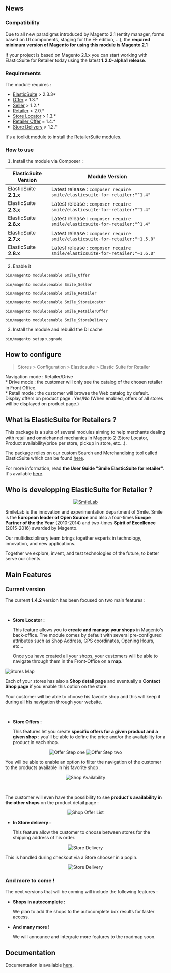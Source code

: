 ## News

### Compatibility

Due to all new paradigms introduced by Magento 2.1 (entity manager, forms based on UI components, staging for the EE edition, ...), the **required minimum version of Magento for using this module is Magento 2.1**

If your project is based on Magento 2.1.x you can start working with ElasticSuite for Retailer today using the latest **1.2.0-alpha1 release**.

### Requirements

The module requires :

- [ElasticSuite](https://github.com/Smile-SA/elasticsuite) > 2.3.3*
- [Offer](https://github.com/Smile-SA/magento2-module-offer) > 1.3.*
- [Seller](https://github.com/Smile-SA/magento2-module-seller) > 1.2.*
- [Retailer](https://github.com/Smile-SA/magento2-module-retailer) > 2.0.*
- [Store Locator](https://github.com/Smile-SA/magento2-module-store-locator) > 1.3.*
- [Retailer Offer](https://github.com/Smile-SA/magento2-module-retailer-offer) = 1.4.*
- [Store Delivery](https://github.com/Smile-SA/magento2-module-store-delivery) > 1.2.*

It's a toolkit module to install the RetailerSuite modules.

### How to use

1. Install the module via Composer :


ElasticSuite Version   | Module Version
-----------------------|------------------------------------------------------------------------
ElasticSuite **2.1.x** |Latest release : ```composer require smile/elasticsuite-for-retailer:"^1.4"```
ElasticSuite **2.3.x** |Latest release : ```composer require smile/elasticsuite-for-retailer:"^1.4"```
ElasticSuite **2.6.x** |Latest release : ```composer require smile/elasticsuite-for-retailer:"^1.4"```
ElasticSuite **2.7.x** |Latest release : ```composer require smile/elasticsuite-for-retailer:"~1.5.0"```
ElasticSuite **2.8.x** |Latest release : ```composer require smile/elasticsuite-for-retailer:"~1.6.0"```

2. Enable it

``` bin/magento module:enable Smile_Offer ```

``` bin/magento module:enable Smile_Seller ```

``` bin/magento module:enable Smile_Retailer ```

``` bin/magento module:enable Smile_StoreLocator ```

``` bin/magento module:enable Smile_RetailerOffer ```

``` bin/magento module:enable Smile_StoreDelivery ```

3. Install the module and rebuild the DI cache

``` bin/magento setup:upgrade ```

## How to configure

> Stores > Configuration > Elasticsuite > Elastic Suite for Retailer

Navigation mode : Retailer/Drive   
    * Drive mode : the customer will only see the catalog of the chosen retailer in Front Office.    
    * Retail mode : the customer will browse the Web catalog by default.   
Display offers on product page : Yes/No (When enabled, offers of all stores will be displayed on product page.)

## What is ElasticSuite for Retailers ?

This package is a suite of several modules aiming to help merchants dealing with retail and omnichannel mechanics in Magento 2 (Store Locator, Product availability/price per store, pickup in store, etc...).

The package relies on our custom Search and Merchandising tool called ElasticSuite which can be found [here](https://github.com/Smile-SA/elasticsuite).

For more information, read <strong>the User Guide "Smile ElasticSuite for retailer"</strong>. It's available [here](https://github.com/vipra93/elasticsuite-for-retailer/blob/master/doc/static/User%20Guide%20Smile%20ElasticSuite%20for%20Retailer%20Magento%202%20v1.pdf).

## Who is developping ElasticSuite for Retailer ?

<p align="center">
    <a href="http://www.smile-oss.com"><img alt="SmileLab" src="https://github.com/Smile-SA/elasticsuite/raw/master/doc/static/smilelab-logo.png" /></a>
</p>

SmileLab is the innovation and experimentation department of Smile. Smile is the **European leader of Open Source** and also a four-times **Europe Partner of the the Year** (2010-2014) and two-times **Spirit of Excellence** (2015-2016) awarded by Magento.

Our multidisciplinary team brings together experts in technology, innovation, and new applications.

Together we explore, invent, and test technologies of the future, to better serve our clients.

## Main Features

### Current version

The current **1.4.2** version has been focused on two main features :

<br/>

* **Store Locator :**

    This feature allows you to **create and manage your shops** in Magento's back-office. The module comes by default with several pre-configured attributes such as Shop Address, GPS coordinates, Opening Hours, etc...

    Once you have created all your shops, your customers will be able to navigate through them in the Front-Office on a **map**.

![Stores Map](doc/static/shop-map.png)

Each of your stores has also a **Shop detail page** and eventually a **Contact Shop page** if you enable this option on the store.

Your customer will be able to choose his favorite shop and this will keep it during all his navigation through your website.

<br/>

* **Store Offers :**

    This features let you create **specific offers for a given product and a given shop** : you'll be able to define the price and/or the availability for a product in each shop.

<p align="center">
    <img alt="Offer Step one" src="doc/static/offer-step-one.png" />
    <img alt="Offer Step two" src="doc/static/offer-step-two.png" />
</p>

   You will be able to enable an option to filter the navigation of the customer to the products available in his favorite shop :

<p align="center">
    <img alt="Shop Availability" src="doc/static/shop-availability.png" />
</p>

<br/>

The customer will even have the possibility to see **product's availability in the other shops** on the product detail page :

<p align="center">
    <img alt="Shop Offer List" src="doc/static/shop-offer-list.png" />
</p>

* **In Store delivery :**

    This feature allow the customer to choose between stores for the shipping address of his order.

<p align="center">
    <img alt="Store Delivery" src="doc/static/home-store-delivery.png" />
</p>

This is handled during checkout via a Store chooser in a popin.


<p align="center">
    <img alt="Store Delivery" src="doc/static/store-delivery-chooser.png" />
</p>

### And more to come !

The next versions that will be coming will include the following features :

* **Shops in autocomplete :**

    We plan to add the shops to the autocomplete box results for faster access.

* **And many more !**

    We will announce and integrate more features to the roadmap soon.

## Documentation

Documentation is available [here](https://github.com/Smile-SA/elasticsuite-for-retailer/wiki).

